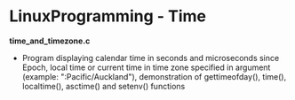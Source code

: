 # LinuxProgramming - Time
**time_and_timezone.c**
- Program displaying calendar time in seconds and microseconds since Epoch, local time or current time in time zone specified in argument (example: ":Pacific/Auckland"), demonstration of gettimeofday(), time(), localtime(), asctime() and setenv() functions


